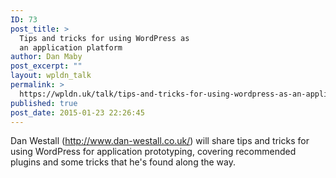 ```yaml
---
ID: 73
post_title: >
  Tips and tricks for using WordPress as
  an application platform
author: Dan Maby
post_excerpt: ""
layout: wpldn_talk
permalink: >
  https://wpldn.uk/talk/tips-and-tricks-for-using-wordpress-as-an-application-platform
published: true
post_date: 2015-01-23 22:26:45
---
```

Dan Westall (http://www.dan-westall.co.uk/) will share tips and tricks for using WordPress for application prototyping, covering recommended plugins and some tricks that he's found along the way.